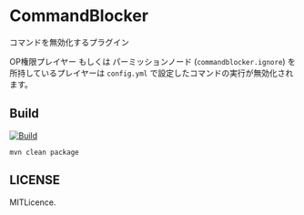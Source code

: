 # CommandBlocker
コマンドを無効化するプラグイン

OP権限プレイヤー もしくは パーミッションノード (`commandblocker.ignore`) を所持しているプレイヤーは `config.yml` で設定したコマンドの実行が無効化されます。

## Build
[![Build](https://github.com/iamtakagi/CommandBlocker/actions/workflows/build.yml/badge.svg)](https://github.com/iamtakagi/CommandBlocker/actions/workflows/build.yml)

`mvn clean package`

## LICENSE
MITLicence.
